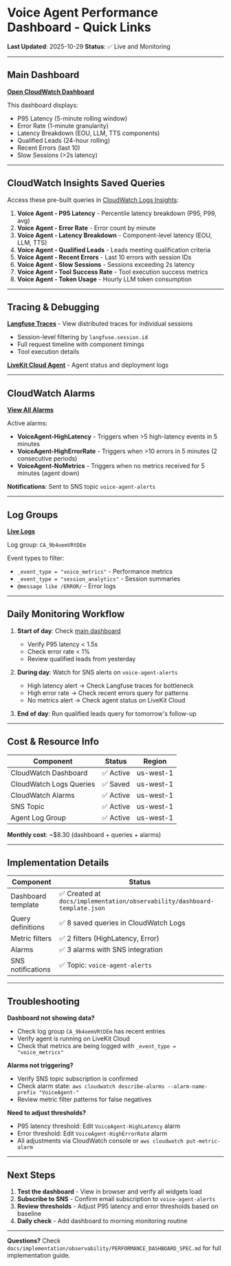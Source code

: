 # Voice Agent Performance Dashboard - Quick Links

**Last Updated**: 2025-10-29
**Status**: ✅ Live and Monitoring

---

## Main Dashboard
**[Open CloudWatch Dashboard](https://us-west-1.console.aws.amazon.com/cloudwatch/home?region=us-west-1#dashboards:name=pd-voice-agent-performance)**

This dashboard displays:
- P95 Latency (5-minute rolling window)
- Error Rate (1-minute granularity)
- Latency Breakdown (EOU, LLM, TTS components)
- Qualified Leads (24-hour rolling)
- Recent Errors (last 10)
- Slow Sessions (>2s latency)

---

## CloudWatch Insights Saved Queries

Access these pre-built queries in [CloudWatch Logs Insights](https://us-west-1.console.aws.amazon.com/cloudwatch/home?region=us-west-1#logsV2:logs-insights):

1. **Voice Agent - P95 Latency** - Percentile latency breakdown (P95, P99, avg)
2. **Voice Agent - Error Rate** - Error count by minute
3. **Voice Agent - Latency Breakdown** - Component-level latency (EOU, LLM, TTS)
4. **Voice Agent - Qualified Leads** - Leads meeting qualification criteria
5. **Voice Agent - Recent Errors** - Last 10 errors with session IDs
6. **Voice Agent - Slow Sessions** - Sessions exceeding 2s latency
7. **Voice Agent - Tool Success Rate** - Tool execution success metrics
8. **Voice Agent - Token Usage** - Hourly LLM token consumption

---

## Tracing & Debugging

**[Langfuse Traces](https://us.cloud.langfuse.com)** - View distributed traces for individual sessions
- Session-level filtering by `langfuse.session.id`
- Full request timeline with component timings
- Tool execution details

**[LiveKit Cloud Agent](https://cloud.livekit.io/projects/pd-voice-trialist-4/agents)** - Agent status and deployment logs

---

## CloudWatch Alarms

**[View All Alarms](https://us-west-1.console.aws.amazon.com/cloudwatch/home?region=us-west-1#alarmsV2:)**

Active alarms:
- **VoiceAgent-HighLatency** - Triggers when >5 high-latency events in 5 minutes
- **VoiceAgent-HighErrorRate** - Triggers when >10 errors in 5 minutes (2 consecutive periods)
- **VoiceAgent-NoMetrics** - Triggers when no metrics received for 5 minutes (agent down)

**Notifications**: Sent to SNS topic `voice-agent-alerts`

---

## Log Groups

**[Live Logs](https://us-west-1.console.aws.amazon.com/cloudwatch/home?region=us-west-1#logsV2:log-groups/log-group/CA_9b4oemVRtDEm)**

Log group: `CA_9b4oemVRtDEm`

Event types to filter:
- `_event_type = "voice_metrics"` - Performance metrics
- `_event_type = "session_analytics"` - Session summaries
- `@message like /ERROR/` - Error logs

---

## Daily Monitoring Workflow

1. **Start of day**: Check [main dashboard](https://us-west-1.console.aws.amazon.com/cloudwatch/home?region=us-west-1#dashboards:name=pd-voice-agent-performance)
   - Verify P95 latency < 1.5s
   - Check error rate < 1%
   - Review qualified leads from yesterday

2. **During day**: Watch for SNS alerts on `voice-agent-alerts`
   - High latency alert → Check Langfuse traces for bottleneck
   - High error rate → Check recent errors query for patterns
   - No metrics alert → Check agent status on LiveKit Cloud

3. **End of day**: Run qualified leads query for tomorrow's follow-up

---

## Cost & Resource Info

| Component | Status | Region |
|-----------|--------|--------|
| CloudWatch Dashboard | ✅ Active | us-west-1 |
| CloudWatch Logs Queries | ✅ Saved | us-west-1 |
| CloudWatch Alarms | ✅ Active | us-west-1 |
| SNS Topic | ✅ Active | us-west-1 |
| Agent Log Group | ✅ Active | us-west-1 |

**Monthly cost**: ~$8.30 (dashboard + queries + alarms)

---

## Implementation Details

| Component | Status |
|-----------|--------|
| Dashboard template | ✅ Created at `docs/implementation/observability/dashboard-template.json` |
| Query definitions | ✅ 8 saved queries in CloudWatch Logs |
| Metric filters | ✅ 2 filters (HighLatency, Error) |
| Alarms | ✅ 3 alarms with SNS integration |
| SNS notifications | ✅ Topic: `voice-agent-alerts` |

---

## Troubleshooting

**Dashboard not showing data?**
- Check log group `CA_9b4oemVRtDEm` has recent entries
- Verify agent is running on LiveKit Cloud
- Check that metrics are being logged with `_event_type = "voice_metrics"`

**Alarms not triggering?**
- Verify SNS topic subscription is confirmed
- Check alarm state: `aws cloudwatch describe-alarms --alarm-name-prefix "VoiceAgent-"`
- Review metric filter patterns for false negatives

**Need to adjust thresholds?**
- P95 latency threshold: Edit `VoiceAgent-HighLatency` alarm
- Error threshold: Edit `VoiceAgent-HighErrorRate` alarm
- All adjustments via CloudWatch console or `aws cloudwatch put-metric-alarm`

---

## Next Steps

1. **Test the dashboard** - View in browser and verify all widgets load
2. **Subscribe to SNS** - Confirm email subscription to `voice-agent-alerts`
3. **Review thresholds** - Adjust P95 latency and error thresholds based on baseline
4. **Daily check** - Add dashboard to morning monitoring routine

---

**Questions?** Check `docs/implementation/observability/PERFORMANCE_DASHBOARD_SPEC.md` for full implementation guide.
